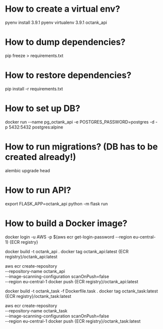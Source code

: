 # How to create a virtual env?

pyenv install 3.9.1
pyenv virtualenv 3.9.1 octank_api

# How to dump dependencies?

pip freeze > requirements.txt

# How to restore dependencies?

pip install -r requirements.txt

# How to set up DB?

docker run --name pg_octank_api -e POSTGRES_PASSWORD=postgres -d -p 5432:5432 postgres:alpine

# How to run migrations? (DB has to be created already!)

alembic upgrade head

# How to run API?

export FLASK_APP=octank_api
python -m flask run

# How to build a Docker image?

docker login -u AWS -p $(aws ecr get-login-password --region eu-central-1) {ECR registry}

docker build -t octank_api .
docker tag octank_api:latest {ECR registry}/octank_api:latest

aws ecr create-repository \
    --repository-name octank_api \
    --image-scanning-configuration scanOnPush=false \
    --region eu-central-1
docker push {ECR registry}/octank_api:latest

docker build -t octank_task -f Dockerfile.task .
docker tag octank_task:latest {ECR registry}/octank_task:latest

aws ecr create-repository \
    --repository-name octank_task \
    --image-scanning-configuration scanOnPush=false \
    --region eu-central-1
docker push {ECR registry}/octank_task:latest
